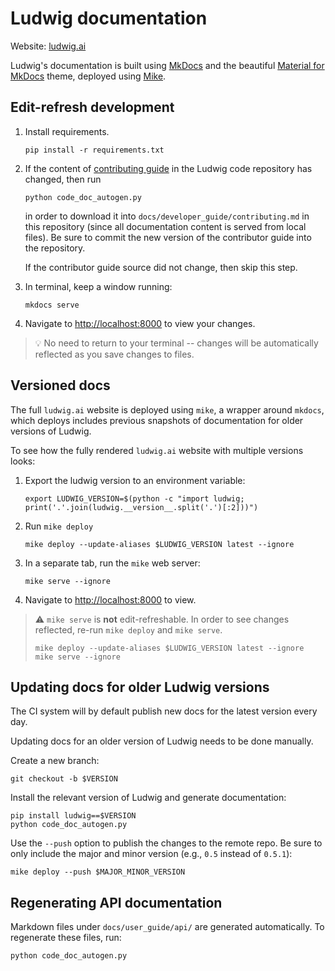 # Ludwig documentation

Website: [ludwig.ai](ludwig.ai)

Ludwig's documentation is built using [MkDocs](https://www.mkdocs.org/) and the
beautiful [Material for MkDocs](https://squidfunk.github.io/mkdocs-material/)
theme, deployed using [Mike](https://github.com/jimporter/mike).

## Edit-refresh development

1. Install requirements.

    ```
    pip install -r requirements.txt
    ```

2. If the content of
   [contributing guide](https://github.com/ludwig-ai/ludwig/blob/master/CONTRIBUTING.md)
   in the Ludwig code repository has changed, then run

    ```
    python code_doc_autogen.py
    ```
    
    in order to download it into `docs/developer_guide/contributing.md` in this
    repository (since all documentation content is served from local files).  Be
    sure to commit the new version of the contributor guide into the repository.

    If the contributor guide source did not change, then skip this step.

3. In terminal, keep a window running:

    ```
    mkdocs serve
    ```

4. Navigate to <http://localhost:8000> to view your changes.

> :bulb: No need to return to your terminal -- changes will be automatically
> reflected as you save changes to files.

## Versioned docs

The full `ludwig.ai` website is deployed using `mike`, a wrapper around
`mkdocs`, which deploys includes previous snapshots of documentation for older
versions of Ludwig.

To see how the fully rendered `ludwig.ai` website with multiple versions looks:

1. Export the ludwig version to an environment variable:

    ```
    export LUDWIG_VERSION=$(python -c "import ludwig; print('.'.join(ludwig.__version__.split('.')[:2]))")
    ```

2. Run `mike deploy`

    ```
    mike deploy --update-aliases $LUDWIG_VERSION latest --ignore
    ```

3. In a separate tab, run the `mike` web server:

    ```
    mike serve --ignore
    ```

4. Navigate to <http://localhost:8000> to view.

> :warning: `mike serve` is **not** edit-refreshable. In order to see changes reflected, re-run `mike deploy` and `mike serve`.
>
> ```
> mike deploy --update-aliases $LUDWIG_VERSION latest --ignore
> mike serve --ignore
> ```

## Updating docs for older Ludwig versions

The CI system will by default publish new docs for the latest version every day.

Updating docs for an older version of Ludwig needs to be done manually.

Create a new branch:

```
git checkout -b $VERSION
```

Install the relevant version of Ludwig and generate documentation:

```
pip install ludwig==$VERSION
python code_doc_autogen.py
```

Use the `--push` option to publish the changes to the remote repo. Be sure to
only include the major and minor version (e.g., `0.5` instead of `0.5.1`):

```
mike deploy --push $MAJOR_MINOR_VERSION
```

## Regenerating API documentation

Markdown files under `docs/user_guide/api/` are generated automatically. To
regenerate these files, run:

```
python code_doc_autogen.py
```
